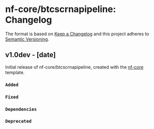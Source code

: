 # nf-core/btcscrnapipeline: Changelog

The format is based on [Keep a Changelog](https://keepachangelog.com/en/1.0.0/)
and this project adheres to [Semantic Versioning](https://semver.org/spec/v2.0.0.html).

## v1.0dev - [date]

Initial release of nf-core/btcscrnapipeline, created with the [nf-core](https://nf-co.re/) template.

### `Added`

### `Fixed`

### `Dependencies`

### `Deprecated`

